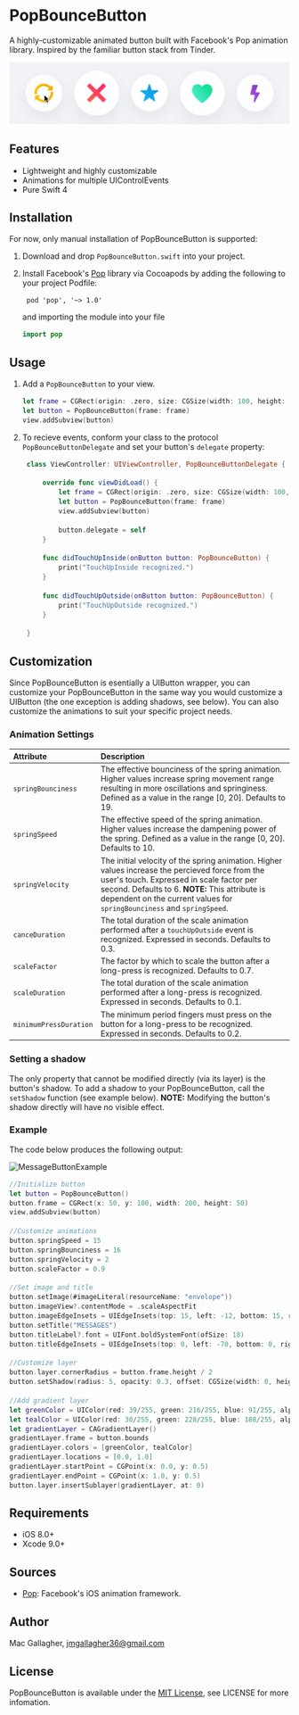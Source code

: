 # PopBounceButton
A highly-customizable animated button built with Facebook's Pop animation library. Inspired by the familiar button stack from Tinder.

![TinderDemo](Screenshots/tinder_demo.gif)

## Features
* Lightweight and highly customizable
* Animations for multiple UIControlEvents
* Pure Swift 4

## Installation
For now, only manual installation of PopBounceButton is supported:

1. Download and drop `PopBounceButton.swift` into your project. 
2. Install Facebook's [Pop](<https://github.com/facebook/pop>) library via Cocoapods by adding the following to your project Podfile: 

		pod 'pop', '~> 1.0'

    and importing the module into your file 

    ```swift
    import pop
    ```

## Usage

1. Add a `PopBounceButton` to your view.

    ```swift
    let frame = CGRect(origin: .zero, size: CGSize(width: 100, height: 100))
    let button = PopBounceButton(frame: frame)
    view.addSubview(button)
    ```
    
2. To recieve events, conform your class to the protocol `PopBounceButtonDelegate` and set your button's `delegate` property:

   ```swift
    class ViewController: UIViewController, PopBounceButtonDelegate {
    
    	override func viewDidLoad() {
			let frame = CGRect(origin: .zero, size: CGSize(width: 100, height: 100))
			let button = PopBounceButton(frame: frame)
			view.addSubview(button)
		
			button.delegate = self
		}
	
		func didTouchUpInside(onButton button: PopBounceButton) {
			print("TouchUpInside recognized.")
		}
	
		func didTouchUpOutside(onButton button: PopBounceButton) {
			print("TouchUpOutside recognized.")
		}
	
    }
    ```

## Customization
Since PopBounceButton is esentially a UIButton wrapper, you can customize your PopBounceButton in the same way you would customize a UIButton (the one exception is adding shadows, see below). You can also customize the animations to suit your specific project needs.

### Animation Settings

Attribute  | Description
|:------------- |:-------------
`springBounciness`  | The effective bounciness of the spring animation. Higher values increase spring movement range resulting in more oscillations and springiness. Defined as a value in the range [0, 20]. Defaults to 19.
`springSpeed`   | The effective speed of the spring animation. Higher values increase the dampening power of the spring. Defined as a value in the range [0, 20]. Defaults to 10.
`springVelocity`   | The initial velocity of the spring animation. Higher values increase the percieved force from the user's touch. Expressed in scale factor per second. Defaults to 6. **NOTE:** This attribute is dependent on the current values for `springBounciness` and `springSpeed`.
`canceDuration`   | The total duration of the scale animation performed after a `touchUpOutside` event is recognized. Expressed in seconds. Defaults to 0.3.
`scaleFactor`   | The factor by which to scale the button after a long-press is recognized. Defaults to 0.7.
`scaleDuration`   | The total duration of the scale animation performed after a long-press is recognized. Expressed in seconds. Defaults to 0.1.
`minimumPressDuration`   | The minimum period fingers must press on the button for a long-press to be recognized. Expressed in seconds. Defaults to 0.2.
 
### Setting a shadow
The only property that cannot be modified directly (via its layer) is the button's shadow. To add a shadow to your PopBounceButton, call the `setShadow` function (see example below). **NOTE:** Modifying the button's shadow directly will have no visible effect.

### Example
The code below produces the following output:

![MessageButtonExample](Screenshots/example.gif)

```swift
//Initialize button
let button = PopBounceButton()
button.frame = CGRect(x: 50, y: 100, width: 200, height: 50)
view.addSubview(button)

//Customize animations
button.springSpeed = 15
button.springBounciness = 16
button.springVelocity = 2
button.scaleFactor = 0.9

//Set image and title
button.setImage(#imageLiteral(resourceName: "envelope"))
button.imageView?.contentMode = .scaleAspectFit
button.imageEdgeInsets = UIEdgeInsets(top: 15, left: -12, bottom: 15, right: 0)
button.setTitle("MESSAGES")
button.titleLabel?.font = UIFont.boldSystemFont(ofSize: 18)
button.titleEdgeInsets = UIEdgeInsets(top: 0, left: -70, bottom: 0, right: 0)

//Customize layer
button.layer.cornerRadius = button.frame.height / 2
button.setShadow(radius: 5, opacity: 0.3, offset: CGSize(width: 0, height: 3), color: UIColor.black.cgColor)

//Add gradient layer 
let greenColor = UIColor(red: 39/255, green: 216/255, blue: 91/255, alpha: 1).cgColor
let tealColor = UIColor(red: 30/255, green: 228/255, blue: 188/255, alpha: 1).cgColor
let gradientLayer = CAGradientLayer()
gradientLayer.frame = button.bounds
gradientLayer.colors = [greenColor, tealColor]
gradientLayer.locations = [0.0, 1.0]
gradientLayer.startPoint = CGPoint(x: 0.0, y: 0.5)
gradientLayer.endPoint = CGPoint(x: 1.0, y: 0.5)
button.layer.insertSublayer(gradientLayer, at: 0)   
```

## Requirements
* iOS 8.0+
* Xcode 9.0+

## Sources
* [Pop](<https://github.com/facebook/pop>): Facebook's iOS animation framework.

## Author
Mac Gallagher, jmgallagher36@gmail.com

## License
PopBounceButton is available under the [MIT License](LICENSE), see LICENSE for more infomation.
